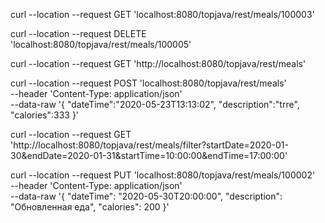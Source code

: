 curl --location --request GET 'localhost:8080/topjava/rest/meals/100003'

curl --location --request DELETE 'localhost:8080/topjava/rest/meals/100005'

curl --location --request GET 'http://localhost:8080/topjava/rest/meals'

curl --location --request POST 'localhost:8080/topjava/rest/meals' \
--header 'Content-Type: application/json' \
--data-raw '{
    "dateTime":"2020-05-23T13:13:02",
    "description":"trre",
    "calories":333
}'

curl --location --request GET 'http://localhost:8080/topjava/rest/meals/filter?startDate=2020-01-30&endDate=2020-01-31&startTime=10:00:00&endTime=17:00:00'

curl --location --request PUT 'localhost:8080/topjava/rest/meals/100002' \
--header 'Content-Type: application/json' \
--data-raw '{
    "dateTime": "2020-05-30T20:00:00",
    "description": "Обновленная еда",
    "calories": 200
}'